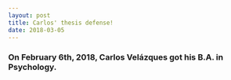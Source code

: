 ```yaml
---
layout: post
title: Carlos' thesis defense!
date: 2018-03-05
---
```


### On February 6th, 2018, Carlos Velázques got his B.A. in Psychology.
